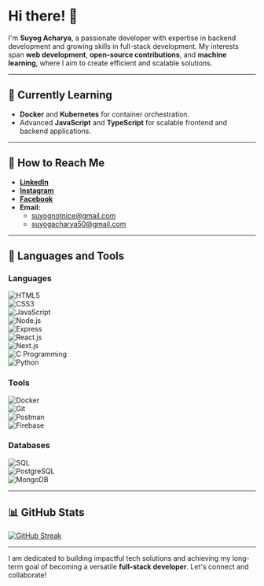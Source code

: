 # Hi there! 👋

I'm **Suyog Acharya**, a passionate developer with expertise in backend development and growing skills in full-stack development. My interests span **web development**, **open-source contributions**, and **machine learning**, where I aim to create efficient and scalable solutions.

---

## 🌱 Currently Learning

- **Docker** and **Kubernetes** for container orchestration.
- Advanced **JavaScript** and **TypeScript** for scalable frontend and backend applications.

---

## 📢 How to Reach Me

- [**LinkedIn**](https://www.linkedin.com/in/acharyasuyog/)
- [**Instagram**](https://www.instagram.com/suyognotnice)
- [**Facebook**](https://www.facebook.com/suyognotnice)
- **Email:**
  - suyognotnice@gmail.com  
  - suyogacharya50@gmail.com

---

## 🔧 Languages and Tools

### **Languages**
![HTML5](https://img.shields.io/badge/-HTML5-333?style=flat&logo=html5)  
![CSS3](https://img.shields.io/badge/-CSS3-333?style=flat&logo=css3)  
![JavaScript](https://img.shields.io/badge/-JavaScript-333?style=flat&logo=javascript)  
![Node.js](https://img.shields.io/badge/-Node.js-333?style=flat&logo=node.js)  
![Express](https://img.shields.io/badge/-Express-333?style=flat&logo=express)  
![React.js](https://img.shields.io/badge/-React.js-333?style=flat&logo=react)  
![Next.js](https://img.shields.io/badge/-Next.js-333?style=flat&logo=next.js)  
![C Programming](https://img.shields.io/badge/-C%20Programming-333?style=flat&logo=c)  
![Python](https://img.shields.io/badge/-Python-333?style=flat&logo=python)

### **Tools**
![Docker](https://img.shields.io/badge/-Docker-333?style=flat&logo=docker)  
![Git](https://img.shields.io/badge/-Git-333?style=flat&logo=git)  
![Postman](https://img.shields.io/badge/-Postman-333?style=flat&logo=postman)  
![Firebase](https://img.shields.io/badge/-Firebase-333?style=flat&logo=firebase)

### **Databases**
![SQL](https://img.shields.io/badge/-SQL-333?style=flat&logo=sqlite)  
![PostgreSQL](https://img.shields.io/badge/-PostgreSQL-333?style=flat&logo=postgresql)  
![MongoDB](https://img.shields.io/badge/-MongoDB-333?style=flat&logo=mongodb)

---

## 📊 GitHub Stats

[![GitHub Streak](https://streak-stats.demolab.com/?user=acharyasuyog)](https://git.io/streak-stats)

---

I am dedicated to building impactful tech solutions and achieving my long-term goal of becoming a versatile **full-stack developer**. Let's connect and collaborate!

